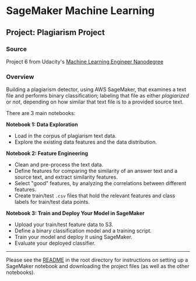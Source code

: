 # SageMaker Machine Learning

## Project: Plagiarism Project 

### Source 

Project 6 from Udacity's [Machine Learning Engineer Nanodegree](https://www.udacity.com/course/machine-learning-engineer-nanodegree--nd009t)

### Overview

Building a plagiarism detector, using AWS SageMaker, that examines a text file and performs binary classification; labeling that file as either *plagiarized* or *not*, depending on how similar that text file is to a provided source text. 

There are 3 main notebooks:

**Notebook 1: Data Exploration**
* Load in the corpus of plagiarism text data.
* Explore the existing data features and the data distribution.

**Notebook 2: Feature Engineering**

* Clean and pre-process the text data.
* Define features for comparing the similarity of an answer text and a source text, and extract similarity features.
* Select "good" features, by analyzing the correlations between different features.
* Create train/test `.csv` files that hold the relevant features and class labels for train/test data points.

**Notebook 3: Train and Deploy Your Model in SageMaker**

* Upload your train/test feature data to S3.
* Define a binary classification model and a training script.
* Train your model and deploy it using SageMaker.
* Evaluate your deployed classifier.

---

Please see the [README](https://github.com/udacity/ML_SageMaker_Studies/tree/master/README.md) in the root directory for instructions on setting up a SageMaker notebook and downloading the project files (as well as the other notebooks).

